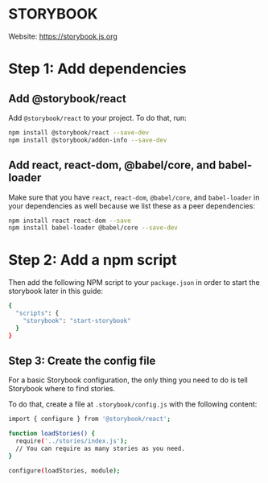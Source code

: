 # STORYBOOK
Website: https://storybook.js.org

# Step 1: Add dependencies
## Add @storybook/react
Add ``` @storybook/react ``` to your project. To do that, run:
```bash
npm install @storybook/react --save-dev
npm install @storybook/addon-info --save-dev
```
## Add react, react-dom, @babel/core, and babel-loader
Make sure that you have ```react```, ```react-dom```, ```@babel/core```, and ```babel-loader``` in your dependencies as well because we list these as a peer dependencies:
```bash
npm install react react-dom --save
npm install babel-loader @babel/core --save-dev
```
# Step 2: Add a npm script
Then add the following NPM script to your `package.json` in order to start the storybook later in this guide:
```bash
{
  "scripts": {
    "storybook": "start-storybook"
  }
}
```
## Step 3: Create the config file
For a basic Storybook configuration, the only thing you need to do is tell Storybook where to find stories.

To do that, create a file at `.storybook/config.js` with the following content:
```bash
import { configure } from '@storybook/react';

function loadStories() {
  require('../stories/index.js');
  // You can require as many stories as you need.
}

configure(loadStories, module);
```

